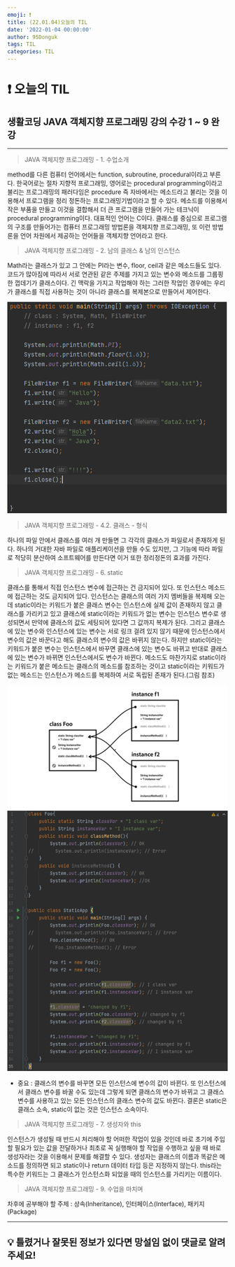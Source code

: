 ```yaml
---
emoji: ❗
title: (22.01.04)오늘의 TIL
date: '2022-01-04 00:00:00'
author: 95Donguk
tags: TIL
categories: TIL
---
```


# ❗ 오늘의 TIL

## 생활코딩 JAVA 객체지향 프로그래밍 강의 수강 1 ~ 9 완강
***
>JAVA 객체지향 프로그래밍 - 1. 수업소개

method를 다른 컴퓨터 언어에서는 function, subroutine, procedural이라고 부른다.
한국어로는 절차 지향적 프로그래밍, 영어로는 procedural programming이라고 불리는 프로그래밍의 패러다임은 procedure 즉 자바에서는 메소드라고 불리는 것을 이용해서 프로그램을 정리 정돈하는 프로그래밍기법이라고 할 수 있다. 메소드를 이용해서 작은 부품을 만들고 이것을 결합해서 더 큰 프로그램을 만들어 가는 테크닉이 procedural programming이다.
대표적인 언어는 C이다. 클래스를 중심으로 프로그램의 구조를 만들어가는 컴퓨터 프로그래밍 방법론을 객체지향 프로그래밍, 또 이런 방법론을 언어 차원에서 제공하는 언어들을 객체지향 언어라고 한다.

>JAVA 객체지향 프로그래밍 - 2. 남의 클래스 & 남의 인스턴스

Math라는 클래스가 있고 그 안에는 PI라는 변수, floor, ceil과 같은 메소드들도 있다. 코드가 많아짐에 따라서 서로 연관된 같은 주제를 가지고 있는 변수와 메소드를 그룹핑한 껍데기가 클래스이다. 긴 맥락을 가지고 작업해야 하는 그러한 작업인 경우에는 우리가 클래스를 직접 사용하는 것이 아니라 클래스를 복제본으로 만들어서 제어한다.

![JAVA_OOP_2.PNG](JAVA_OOP_2.PNG)

>JAVA 객체지향 프로그래밍 - 4.2. 클래스 - 형식

하나의 파일 안에서 클래스를 여러 개 만들면 그 각각의 클래스가 파일로서 존재하게 된다.
하나의 거대한 자바 파일로 애플리케이션을 만들 수도 있지만, 그 기능에 따라 파일로 적당히 분산하여 소프트웨어를 만든다면 이거 또한 정리정돈의 효과를 가진다.

>JAVA 객체지향 프로그래밍 - 6. static

클래스를 통해서 직접 인스턴스 변수에 접근하는 건 금지되어 있다. 또 인스턴스 메소드에 접근하는 것도 금지되어 있다. 인스턴스는 클래스의 여러 가지 멤버들을 복제해 오는데 static이라는 키워드가 붙은 클래스 변수는 인스턴스에 실제 값이 존재하지 않고 클래스를 가리키고 있고 클래스에 static이라는 키워드가 없는 변수는 인스턴스 변수로 생성되면서 만약에 클래스의 값도 세팅되어 있다면 그 값까지 복제가 된다. 그리고 클래스에 있는 변수와 인스턴스에 있는 변수는 서로 링크 걸려 있지 않기 때문에 인스턴스에서 변수의 값은 바꾼다고 해도 클래스의 변수의 값은 바뀌지 않는다. 하지만 static이라는 키워드가 붙은 변수는 인스턴스에서 바꾸면 클래스에 있는 변수도 바뀌고 반대로 클래스에 있는 변수가 바뀌면 인스턴스에서도 변수가 바뀐다. 메소드도 마찬가지로 static이라는 키워드가 붙은 메소드는 클래스의 메소드를 참조하는 것이고 static이라는 키워드가 없는 메소드는 인스턴스가 메소드를 복제하여 서로 독립된 존재가 된다.(그림 참조)


![JAVA_OOP_6.PNG](JAVA_OOP_6.PNG) ![JAVA_OOP_6_2.PNG](JAVA_OOP_6_2.PNG)


* 중요 : 클래스의 변수를 바꾸면 모든 인스턴스에 변수의 값이 바뀐다. 또 인스턴스에서 클래스 변수를 바꿀 수도 있는데 그렇게 되면 클래스의 변수가 바뀌고 그 클래스 변수를 사용하고 있는 모든 인스턴스의 클래스 변수의 값도 바뀐다.
결론은 static은 클래스 소속, static이 없는 것은 인스턴스 소속이다.

>JAVA 객체지향 프로그래밍 - 7. 생성자와 this

인스턴스가 생성될 때 반드시 처리해야 할 어떠한 작업이 있을 것인데 바로 초기에 주입할 필요가 있는 값을 전달하거나 최초로 꼭 실행해야 할 작업을 수행하고 싶을 때 바로 생성자라는 것을 이용해서 문제를 해결할 수 있다. 생성자는 클래스의 이름과 똑같은 메소드를 정의하면 되고 static이나 return 데이터 타입 등은 지정하지 않는다. this라는 특수한 키워드는 그 클래스가 인스턴스화 되었을 때의 인스턴스를 가리키는 이름이다.

>JAVA 객체지향 프로그래밍 - 9. 수업을 마치며

차후에 공부해야 할 주제 : 상속(Inheritance), 인터페이스(Interface), 패키지(Package)

***
## 💡 틀렸거나 잘못된 정보가 있다면 망설임 없이 댓글로 알려주세요!


